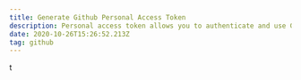 ```yaml
---
title: Generate Github Personal Access Token
description: Personal access token allows you to authenticate and use Github API
date: 2020-10-26T15:26:52.213Z
tag: github
---
```

t